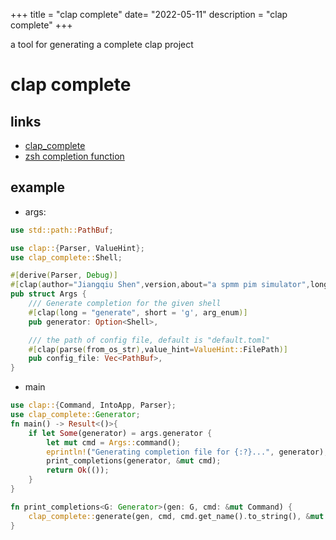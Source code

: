 +++
title = "clap complete"
date= "2022-05-11"
description = "clap complete"
+++

a tool for generating a complete clap project

<!-- more -->

# clap complete
## links
- [clap_complete](https://crates.io/crates/clap_complete)
- [zsh completion function]( @/posts/zsh_comp.md )

## example

- args:
```rust
use std::path::PathBuf;

use clap::{Parser, ValueHint};
use clap_complete::Shell;

#[derive(Parser, Debug)]
#[clap(author="Jiangqiu Shen",version,about="a spmm pim simulator",long_about=None,trailing_var_arg=true)]
pub struct Args {
    /// Generate completion for the given shell
    #[clap(long = "generate", short = 'g', arg_enum)]
    pub generator: Option<Shell>,

    /// the path of config file, default is "default.toml"
    #[clap(parse(from_os_str),value_hint=ValueHint::FilePath)]
    pub config_file: Vec<PathBuf>,
}

```

- main
```rust
use clap::{Command, IntoApp, Parser};
use clap_complete::Generator;
fn main() -> Result<()>{
    if let Some(generator) = args.generator {
        let mut cmd = Args::command();
        eprintln!("Generating completion file for {:?}...", generator);
        print_completions(generator, &mut cmd);
        return Ok(());
    }
}

fn print_completions<G: Generator>(gen: G, cmd: &mut Command) {
    clap_complete::generate(gen, cmd, cmd.get_name().to_string(), &mut io::stdout());
}
```